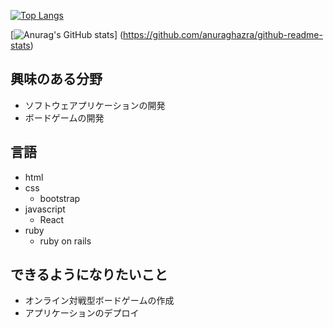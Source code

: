[![Top Langs](https://github-readme-stats.vercel.app/api/top-langs/?username=nisi0929&layout=compact&theme=onedark)](https://github.com/anuraghazra/github-readme-stats)

[![Anurag's GitHub stats](https://github-readme-stats.vercel.app/api?username=nisi0929)]
(https://github.com/anuraghazra/github-readme-stats)

## 興味のある分野
- ソフトウェアプリケーションの開発
- ボードゲームの開発

## 言語
- html
- css
   - bootstrap
- javascript
   - React
- ruby
   - ruby on rails
## できるようになりたいこと
- オンライン対戦型ボードゲームの作成
- アプリケーションのデプロイ
